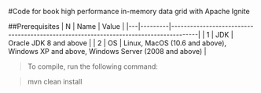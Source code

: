 #Code for book high performance in-memory data grid with Apache Ignite

##Prerequisites
| N | Name    | Value                                                                                |
|---|---------|--------------------------------------------------------------------------------------|
| 1 | JDK     | Oracle JDK 8 and above                                                               |
| 2 | OS      | Linux, MacOS (10.6 and above), Windows XP and above, Windows Server (2008 and above) |

> To compile, run the following command:

> mvn clean install
